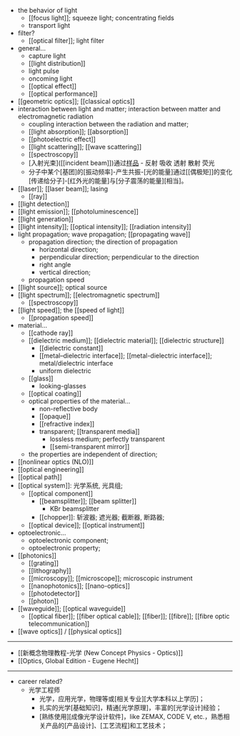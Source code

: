 - the behavior of light
    - [[focus light]]; squeeze light; concentrating fields
    - transport light
- filter?
    - [[optical filter]]; light filter
- general...
    - capture light
    - [[light distribution]]
    - light pulse
    - oncoming light
    - [[optical effect]]
    - [[optical performance]]
- [[geometric optics]]; [[classical optics]]
- interaction between light and matter; interaction between matter and electromagnetic radiation
    - coupling interaction between the radiation and matter;
    - [[light absorption]]; [[absorption]]
    - [[photoelectric effect]]
    - [[light scattering]]; [[wave scattering]]
    - [[spectroscopy]]
    - [入射光束]([[incident beam]])通过[样品]([[sample]]) - 反射 吸收 透射 散射 荧光
    - 分子中某个[基团]的[振动频率]-产生共振-[光的能量]通过[[偶极矩]]的变化[传递给分子]-[红外光的能量]与[分子震荡的能量][相当]。
- [[laser]]; [[laser beam]]; lasing
    - [[ray]]
- [[light detection]]
- [[light emission]]; [[photoluminescence]]
- [[light generation]]
- [[light intensity]]; [[optical intensity]]; [[radiation intensity]]
- light propagation; wave propagation; [[propagating wave]]
    - propagation direction; the direction of propagation
        - horizontal direction;
        - perpendicular direction; perpendicular to the direction
        - right angle
        - vertical direction;
    - propagation speed
- [[light source]]; optical source
- [[light spectrum]]; [[electromagnetic spectrum]]
    - [[spectroscopy]]
- [[light speed]]; the [[speed of light]]
    - [[propagation speed]]
- material...
    - [[cathode ray]]
    - [[dielectric medium]]; [[dielectric material]]; [[dielectric structure]]
        - [[dielectric constant]]
        - [[metal–dielectric interface]]; [[metal-dielectric interface]]; metal/dielectric interface
        - uniform dielectric
    - [[glass]]
        - looking-glasses
    - [[optical coating]]
    - optical properties of the material...
        - non-reflective body
        - [[opaque]]
        - [[refractive index]]
        - transparent; [[transparent media]]
            - lossless medium; perfectly transparent
            - [[semi-transparent mirror]]
    - the properties are independent of direction;
- [[nonlinear optics (NLO)]]
- [[optical engineering]]
- [[optical path]]
- [[optical system]]: 光学系统, 光具组; 
    - [[optical component]]
        - [[beamsplitter]]; [[beam splitter]]
            - KBr beamsplitter
        - [[chopper]]: 斩波器; 遮光器; 截断器, 断路器;
    - [[optical device]]; [[optical instrument]]
- optoelectronic...
    - optoelectronic component; 
    - optoelectronic property; 
- [[photonics]]
    - [[grating]]
    - [[lithography]]
    - [[microscopy]]; [[microscope]]; microscopic instrument
    - [[nanophotonics]]; [[nano-optics]]
    - [[photodetector]]
    - [[photon]]
- [[waveguide]]; [[optical waveguide]]
    - [[optical fiber]]; [[fiber optical cable]]; [[fiber]]; [[fibre]]; [[fibre optic telecommunication]]
- [[wave optics]] / [[physical optics]]
- ---
- [[新概念物理教程-光学 (New Concept Physics - Optics)]]
- [[Optics, Global Edition - Eugene Hecht]]
- ---
- career related?
    - 光学工程师
        - 光学，应用光学，物理等或[相关专业][大学本科以上学历]；
        - 扎实的光学[基础知识]，精通[光学原理]，丰富的[光学设计]经验；
        - [熟练使用][成像光学设计软件]，like ZEMAX, CODE V, etc.，熟悉相关产品的[产品设计]、[工艺流程]和工艺技术；
